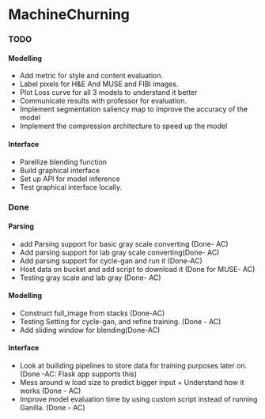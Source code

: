 # MachineChurning



### TODO



#### Modelling

- Add metric for style and content evaluation.
- Label pixels for H&E And MUSE and FIBI images.
- Plot Loss curve for all 3 models to understand it better
- Communicate results with professor for evaluation.
- Implement segmentation saliency map to improve the accuracy of the model
- Implement the compression architecture to speed up the model

#### Interface
- Parellize blending function 
- Build graphical interface 
- Set up API for model inference
- Test graphical interface locally.



### Done

#### Parsing
- add Parsing support for basic gray scale converting (Done- AC)
- Add parsing support for lab gray scale converting(Done- AC)
- Add parsing support for cycle-gan and run it (Done-AC)
- Host data on bucket and add script to download it (Done for MUSE- AC)
- Testing gray scale and lab gray (Done- AC)
#### Modelling
- Construct full_image from stacks (Done-AC)
- Testing Setting for cycle-gan, and refine training. (Done - AC)
- Add sliding window for blending(Done-AC) 
#### Interface
- Look at builiding pipelines to store data for training purposes later on. (Done -AC: Flask app supports this)
- Mess around w load size to predict bigger input + Understand how it works (Done - AC)
- Improve model evaluation time by using custom script instead of running Ganilla. (Done - AC)
